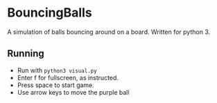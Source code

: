# BouncingBalls
A simulation of balls bouncing around on a board. Written for python 3. 

## Running
- Run with `python3 visual.py` 
- Enter f for fullscreen, as instructed.
- Press space to start game.
- Use arrow keys to move the purple ball
